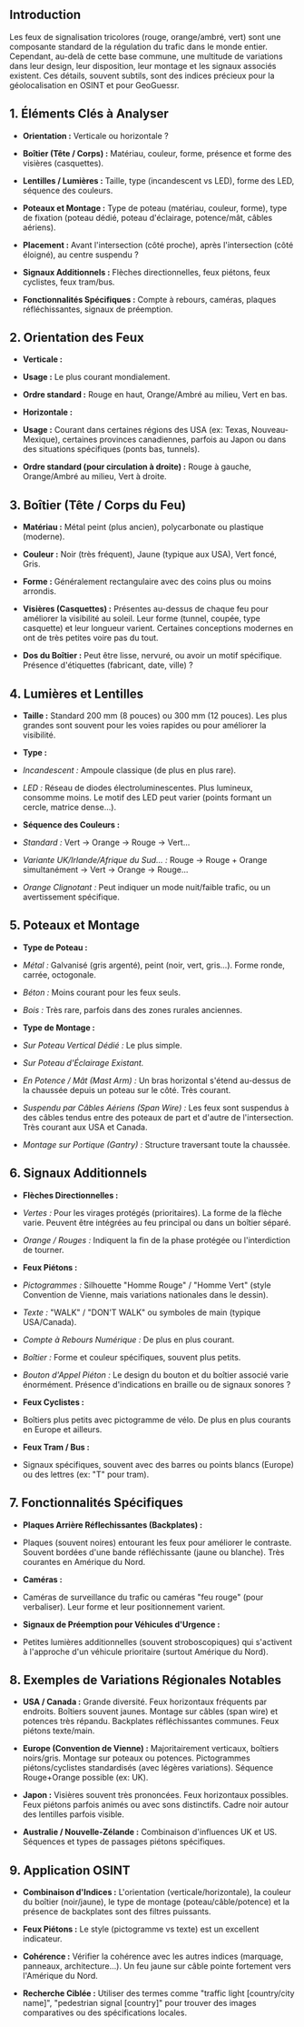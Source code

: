 ## Introduction

  

Les feux de signalisation tricolores (rouge, orange/ambré, vert) sont une composante standard de la régulation du trafic dans le monde entier. Cependant, au-delà de cette base commune, une multitude de variations dans leur design, leur disposition, leur montage et les signaux associés existent. Ces détails, souvent subtils, sont des indices précieux pour la géolocalisation en OSINT et pour GeoGuessr.

  

## 1. Éléments Clés à Analyser

  

* **Orientation :** Verticale ou horizontale ?

* **Boîtier (Tête / Corps) :** Matériau, couleur, forme, présence et forme des visières (casquettes).

* **Lentilles / Lumières :** Taille, type (incandescent vs LED), forme des LED, séquence des couleurs.

* **Poteaux et Montage :** Type de poteau (matériau, couleur, forme), type de fixation (poteau dédié, poteau d'éclairage, potence/mât, câbles aériens).

* **Placement :** Avant l'intersection (côté proche), après l'intersection (côté éloigné), au centre suspendu ?

* **Signaux Additionnels :** Flèches directionnelles, feux piétons, feux cyclistes, feux tram/bus.

* **Fonctionnalités Spécifiques :** Compte à rebours, caméras, plaques réfléchissantes, signaux de préemption.

  

## 2. Orientation des Feux

  

* **Verticale :**

* **Usage :** Le plus courant mondialement.

* **Ordre standard :** Rouge en haut, Orange/Ambré au milieu, Vert en bas.

* **Horizontale :**

* **Usage :** Courant dans certaines régions des USA (ex: Texas, Nouveau-Mexique), certaines provinces canadiennes, parfois au Japon ou dans des situations spécifiques (ponts bas, tunnels).

* **Ordre standard (pour circulation à droite) :** Rouge à gauche, Orange/Ambré au milieu, Vert à droite.

  

## 3. Boîtier (Tête / Corps du Feu)

  

* **Matériau :** Métal peint (plus ancien), polycarbonate ou plastique (moderne).

* **Couleur :** Noir (très fréquent), Jaune (typique aux USA), Vert foncé, Gris.

* **Forme :** Généralement rectangulaire avec des coins plus ou moins arrondis.

* **Visières (Casquettes) :** Présentes au-dessus de chaque feu pour améliorer la visibilité au soleil. Leur forme (tunnel, coupée, type casquette) et leur longueur varient. Certaines conceptions modernes en ont de très petites voire pas du tout.

* **Dos du Boîtier :** Peut être lisse, nervuré, ou avoir un motif spécifique. Présence d'étiquettes (fabricant, date, ville) ?

  

## 4. Lumières et Lentilles

  

* **Taille :** Standard 200 mm (8 pouces) ou 300 mm (12 pouces). Les plus grandes sont souvent pour les voies rapides ou pour améliorer la visibilité.

* **Type :**

* *Incandescent :* Ampoule classique (de plus en plus rare).

* *LED :* Réseau de diodes électroluminescentes. Plus lumineux, consomme moins. Le motif des LED peut varier (points formant un cercle, matrice dense...).

* **Séquence des Couleurs :**

* *Standard :* Vert -> Orange -> Rouge -> Vert...

* *Variante UK/Irlande/Afrique du Sud... :* Rouge -> Rouge + Orange simultanément -> Vert -> Orange -> Rouge...

* *Orange Clignotant :* Peut indiquer un mode nuit/faible trafic, ou un avertissement spécifique.

  

## 5. Poteaux et Montage

  

* **Type de Poteau :**

* *Métal :* Galvanisé (gris argenté), peint (noir, vert, gris...). Forme ronde, carrée, octogonale.

* *Béton :* Moins courant pour les feux seuls.

* *Bois :* Très rare, parfois dans des zones rurales anciennes.

* **Type de Montage :**

* *Sur Poteau Vertical Dédié :* Le plus simple.

* *Sur Poteau d'Éclairage Existant.*

* *En Potence / Mât (Mast Arm) :* Un bras horizontal s'étend au-dessus de la chaussée depuis un poteau sur le côté. Très courant.

* *Suspendu par Câbles Aériens (Span Wire) :* Les feux sont suspendus à des câbles tendus entre des poteaux de part et d'autre de l'intersection. Très courant aux USA et Canada.

* *Montage sur Portique (Gantry) :* Structure traversant toute la chaussée.

  

## 6. Signaux Additionnels

  

* **Flèches Directionnelles :**

* *Vertes :* Pour les virages protégés (prioritaires). La forme de la flèche varie. Peuvent être intégrées au feu principal ou dans un boîtier séparé.

* *Orange / Rouges :* Indiquent la fin de la phase protégée ou l'interdiction de tourner.

* **Feux Piétons :**

* *Pictogrammes :* Silhouette "Homme Rouge" / "Homme Vert" (style Convention de Vienne, mais variations nationales dans le dessin).

* *Texte :* "WALK" / "DON'T WALK" ou symboles de main (typique USA/Canada).

* *Compte à Rebours Numérique :* De plus en plus courant.

* *Boîtier :* Forme et couleur spécifiques, souvent plus petits.

* *Bouton d'Appel Piéton :* Le design du bouton et du boîtier associé varie énormément. Présence d'indications en braille ou de signaux sonores ?

* **Feux Cyclistes :**

* Boîtiers plus petits avec pictogramme de vélo. De plus en plus courants en Europe et ailleurs.

* **Feux Tram / Bus :**

* Signaux spécifiques, souvent avec des barres ou points blancs (Europe) ou des lettres (ex: "T" pour tram).

  

## 7. Fonctionnalités Spécifiques

  

* **Plaques Arrière Réflechissantes (Backplates) :**

* Plaques (souvent noires) entourant les feux pour améliorer le contraste. Souvent bordées d'une bande réfléchissante (jaune ou blanche). Très courantes en Amérique du Nord.

* **Caméras :**

* Caméras de surveillance du trafic ou caméras "feu rouge" (pour verbaliser). Leur forme et leur positionnement varient.

* **Signaux de Préemption pour Véhicules d'Urgence :**

* Petites lumières additionnelles (souvent stroboscopiques) qui s'activent à l'approche d'un véhicule prioritaire (surtout Amérique du Nord).

  

## 8. Exemples de Variations Régionales Notables

  

* **USA / Canada :** Grande diversité. Feux horizontaux fréquents par endroits. Boîtiers souvent jaunes. Montage sur câbles (span wire) et potences très répandu. Backplates réfléchissantes communes. Feux piétons texte/main.

* **Europe (Convention de Vienne) :** Majoritairement verticaux, boîtiers noirs/gris. Montage sur poteaux ou potences. Pictogrammes piétons/cyclistes standardisés (avec légères variations). Séquence Rouge+Orange possible (ex: UK).

* **Japon :** Visières souvent très prononcées. Feux horizontaux possibles. Feux piétons parfois animés ou avec sons distinctifs. Cadre noir autour des lentilles parfois visible.

* **Australie / Nouvelle-Zélande :** Combinaison d'influences UK et US. Séquences et types de passages piétons spécifiques.

  

## 9. Application OSINT

  

* **Combinaison d'Indices :** L'orientation (verticale/horizontale), la couleur du boîtier (noir/jaune), le type de montage (poteau/câble/potence) et la présence de backplates sont des filtres puissants.

* **Feux Piétons :** Le style (pictogramme vs texte) est un excellent indicateur.

* **Cohérence :** Vérifier la cohérence avec les autres indices (marquage, panneaux, architecture...). Un feu jaune sur câble pointe fortement vers l'Amérique du Nord.

* **Recherche Ciblée :** Utiliser des termes comme "traffic light [country/city name]", "pedestrian signal [country]" pour trouver des images comparatives ou des spécifications locales.